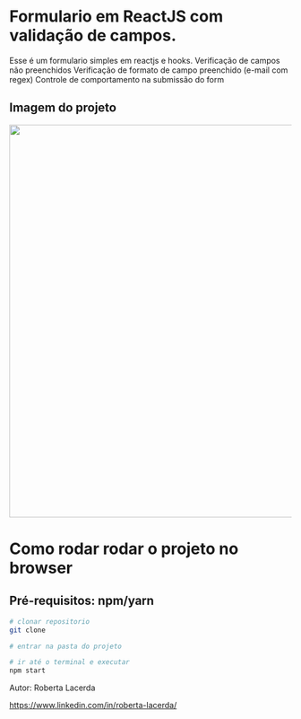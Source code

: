 # Formulario em ReactJS com validação de campos.
Esse é um formulario simples em reactjs e hooks. 
Verificação de campos não preenchidos 
Verificação de formato de campo preenchido (e-mail com regex) 
Controle de comportamento na submissão do form

## Imagem do projeto
<div align="center">
<img src="https://user-images.githubusercontent.com/58272413/197368778-5b3b7ea5-e620-4523-bd34-905df49186b7.png" width="700px" />
</div>

# Como rodar rodar o projeto no browser
## Pré-requisitos: npm/yarn

``` bash
# clonar repositorio
git clone

# entrar na pasta do projeto

# ir até o terminal e executar
npm start

```

Autor: Roberta Lacerda

https://www.linkedin.com/in/roberta-lacerda/
